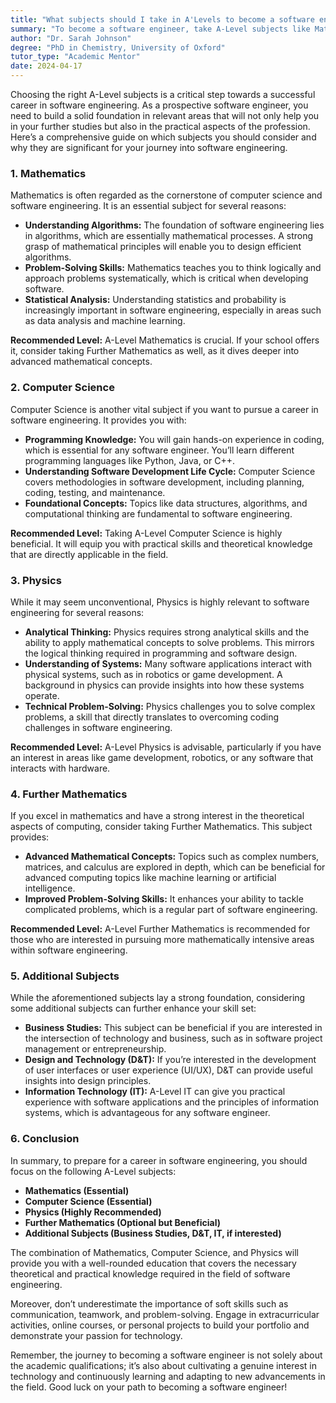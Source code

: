 ```yaml
---
title: "What subjects should I take in A'Levels to become a software engineer?"
summary: "To become a software engineer, take A-Level subjects like Mathematics, Computer Science, and Physics for a strong foundation in the field."
author: "Dr. Sarah Johnson"
degree: "PhD in Chemistry, University of Oxford"
tutor_type: "Academic Mentor"
date: 2024-04-17
---
```


Choosing the right A-Level subjects is a critical step towards a successful career in software engineering. As a prospective software engineer, you need to build a solid foundation in relevant areas that will not only help you in your further studies but also in the practical aspects of the profession. Here’s a comprehensive guide on which subjects you should consider and why they are significant for your journey into software engineering.

### 1. **Mathematics**

Mathematics is often regarded as the cornerstone of computer science and software engineering. It is an essential subject for several reasons:

- **Understanding Algorithms:** The foundation of software engineering lies in algorithms, which are essentially mathematical processes. A strong grasp of mathematical principles will enable you to design efficient algorithms.
- **Problem-Solving Skills:** Mathematics teaches you to think logically and approach problems systematically, which is critical when developing software.
- **Statistical Analysis:** Understanding statistics and probability is increasingly important in software engineering, especially in areas such as data analysis and machine learning.

**Recommended Level:** A-Level Mathematics is crucial. If your school offers it, consider taking Further Mathematics as well, as it dives deeper into advanced mathematical concepts.

### 2. **Computer Science**

Computer Science is another vital subject if you want to pursue a career in software engineering. It provides you with:

- **Programming Knowledge:** You will gain hands-on experience in coding, which is essential for any software engineer. You’ll learn different programming languages like Python, Java, or C++.
- **Understanding Software Development Life Cycle:** Computer Science covers methodologies in software development, including planning, coding, testing, and maintenance.
- **Foundational Concepts:** Topics like data structures, algorithms, and computational thinking are fundamental to software engineering.

**Recommended Level:** Taking A-Level Computer Science is highly beneficial. It will equip you with practical skills and theoretical knowledge that are directly applicable in the field.

### 3. **Physics**

While it may seem unconventional, Physics is highly relevant to software engineering for several reasons:

- **Analytical Thinking:** Physics requires strong analytical skills and the ability to apply mathematical concepts to solve problems. This mirrors the logical thinking required in programming and software design.
- **Understanding of Systems:** Many software applications interact with physical systems, such as in robotics or game development. A background in physics can provide insights into how these systems operate.
- **Technical Problem-Solving:** Physics challenges you to solve complex problems, a skill that directly translates to overcoming coding challenges in software engineering.

**Recommended Level:** A-Level Physics is advisable, particularly if you have an interest in areas like game development, robotics, or any software that interacts with hardware.

### 4. **Further Mathematics**

If you excel in mathematics and have a strong interest in the theoretical aspects of computing, consider taking Further Mathematics. This subject provides:

- **Advanced Mathematical Concepts:** Topics such as complex numbers, matrices, and calculus are explored in depth, which can be beneficial for advanced computing topics like machine learning or artificial intelligence.
- **Improved Problem-Solving Skills:** It enhances your ability to tackle complicated problems, which is a regular part of software engineering.

**Recommended Level:** A-Level Further Mathematics is recommended for those who are interested in pursuing more mathematically intensive areas within software engineering.

### 5. **Additional Subjects**

While the aforementioned subjects lay a strong foundation, considering some additional subjects can further enhance your skill set:

- **Business Studies:** This subject can be beneficial if you are interested in the intersection of technology and business, such as in software project management or entrepreneurship.
- **Design and Technology (D&T):** If you’re interested in the development of user interfaces or user experience (UI/UX), D&T can provide useful insights into design principles.
- **Information Technology (IT):** A-Level IT can give you practical experience with software applications and the principles of information systems, which is advantageous for any software engineer.

### 6. **Conclusion**

In summary, to prepare for a career in software engineering, you should focus on the following A-Level subjects:

- **Mathematics (Essential)**
- **Computer Science (Essential)**
- **Physics (Highly Recommended)**
- **Further Mathematics (Optional but Beneficial)**
- **Additional Subjects (Business Studies, D&T, IT, if interested)**

The combination of Mathematics, Computer Science, and Physics will provide you with a well-rounded education that covers the necessary theoretical and practical knowledge required in the field of software engineering. 

Moreover, don’t underestimate the importance of soft skills such as communication, teamwork, and problem-solving. Engage in extracurricular activities, online courses, or personal projects to build your portfolio and demonstrate your passion for technology. 

Remember, the journey to becoming a software engineer is not solely about the academic qualifications; it’s also about cultivating a genuine interest in technology and continuously learning and adapting to new advancements in the field. Good luck on your path to becoming a software engineer!
    